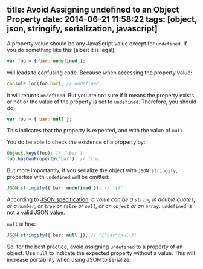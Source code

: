 title: Avoid Assigning undefined to an Object Property
date: 2014-06-21 11:58:22
tags: [object, json, stringify, serialization, javascript]
---

A property value should be any JavaScript value except for `undefined`. If you do something like this (albeit it is legal):

```js
var foo = { bar: undefined };
```

will leads to confusing code. Because when accessing the property value:

```js
console.log(foo.bar); // undefined
```

It will returns `undefined`. But you are not sure if it means the property exists or not or the value of the property is set to `undefined`. Therefore, you should do:

```js
var foo = { bar: null };
```

This indicates that the property is expected, and with the value of `null`.

You do be able to check the existence of a property by:

```js
Object.keys(foo); // ['bar']
foo.hasOwnProperty('bar'); // true
```

But more importantly, if you serialize the object with `JSON.stringify`, properties with `undefined` will be omitted:

```js
JSON.stringify({ bar: undefined }); // '{}'
```

According to [JSON specification][json], _a value can be a `string` in double quotes, or a `number`, or `true` or `false` or `null`, or an `object` or an `array`_. `undefined` is not a valid JSON value.

`null` is fine:

```js
JSON.stringify({ bar: null }); // '{"bar":null}'
```

So, for the best practice, avoid assigning `undefined` to a property of an object. Use `null` to indicate the expected property without a value. This will increase portability when using JSON to serialize.

[json]: http://www.json.org/

